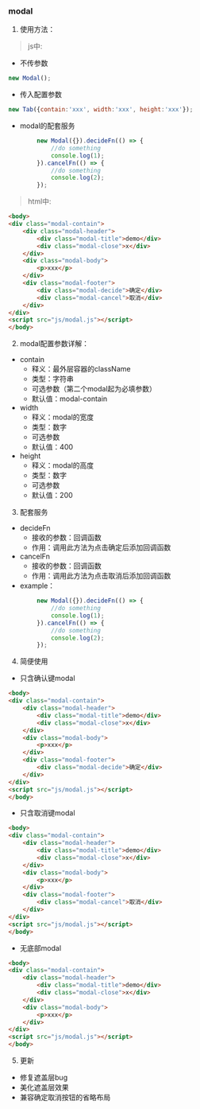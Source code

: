 ### modal
1. 使用方法：
>js中:
- 不传参数  
```javascript
new Modal();
```
- 传入配置参数
```javascript
new Tab({contain:'xxx', width:'xxx', height:'xxx'});
```
- modal的配套服务
```javascript
        new Modal({}).decideFn(() => {
            //do something
            console.log(1);
        }).cancelFn(() => {
            //do something
            console.log(2);
        });
```
>html中:
```html
<body>
<div class="modal-contain">
    <div class="modal-header">
        <div class="modal-title">demo</div>
        <div class="modal-close">x</div>
    </div>
    <div class="modal-body">
        <p>xxx</p>
    </div>
    <div class="modal-footer">
        <div class="modal-decide">确定</div>
        <div class="modal-cancel">取消</div>
    </div>
</div>
<script src="js/modal.js"></script>
</body>
```
2. modal配置参数详解：
- contain
    - 释义：最外层容器的className
    - 类型：字符串
    - 可选参数（第二个modal起为必填参数）
    - 默认值：modal-contain
- width
    - 释义：modal的宽度
    - 类型：数字
    - 可选参数
    - 默认值：400
- height
    - 释义：modal的高度
    - 类型：数字
    - 可选参数
    - 默认值：200

3. 配套服务
- decideFn
    - 接收的参数：回调函数
    - 作用：调用此方法为点击确定后添加回调函数
- cancelFn
    - 接收的参数：回调函数
    - 作用：调用此方法为点击取消后添加回调函数
- example：
```javascript
        new Modal({}).decideFn(() => {
            //do something
            console.log(1);
        }).cancelFn(() => {
            //do something
            console.log(2);
        });
```

4. 简便使用
- 只含确认键modal
```html
<body>
<div class="modal-contain">
    <div class="modal-header">
        <div class="modal-title">demo</div>
        <div class="modal-close">x</div>
    </div>
    <div class="modal-body">
        <p>xxx</p>
    </div>
    <div class="modal-footer">
        <div class="modal-decide">确定</div>
    </div>
</div>
<script src="js/modal.js"></script>
</body>
```
- 只含取消键modal
```html
<body>
<div class="modal-contain">
    <div class="modal-header">
        <div class="modal-title">demo</div>
        <div class="modal-close">x</div>
    </div>
    <div class="modal-body">
        <p>xxx</p>
    </div>
    <div class="modal-footer">
        <div class="modal-cancel">取消</div>
    </div>
</div>
<script src="js/modal.js"></script>
</body>
```
- 无底部modal
```html
<body>
<div class="modal-contain">
    <div class="modal-header">
        <div class="modal-title">demo</div>
        <div class="modal-close">x</div>
    </div>
    <div class="modal-body">
        <p>xxx</p>
    </div>
</div>
<script src="js/modal.js"></script>
</body>
```
5. 更新
- 修复遮盖层bug
- 美化遮盖层效果
- 兼容确定取消按钮的省略布局

    
